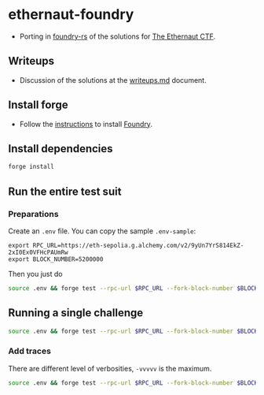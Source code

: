 # ethernaut-foundry

* Porting in [foundry-rs](https://github.com/foundry-rs/foundry) of the solutions for [The Ethernaut CTF](https://github.com/OpenZeppelin/ethernaut).

## Writeups

* Discussion of the solutions at the [writeups.md](writeups.md) document.

## Install forge

* Follow the [instructions](https://book.getfoundry.sh/getting-started/installation.html) to install [Foundry](https://github.com/foundry-rs/foundry).

## Install dependencies

```bash
forge install
```

## Run the entire test suit

### Preparations

Create an `.env` file. You can copy the sample `.env-sample`:

```
export RPC_URL=https://eth-sepolia.g.alchemy.com/v2/9yUn7YrS814EkZ-2xI0Ex0VFHcPAUmRw
export BLOCK_NUMBER=5200000
```

Then you just do

```bash
source .env && forge test --rpc-url $RPC_URL --fork-block-number $BLOCK_NUMBER
```

## Running a single challenge

```bash
source .env && forge test --rpc-url $RPC_URL --fork-block-number $BLOCK_NUMBER --match-contract Hello
```

### Add traces

There are different level of verbosities, `-vvvvv` is the maximum.

```bash
source .env && forge test --rpc-url $RPC_URL --fork-block-number $BLOCK_NUMBER --match-contract Hello -vvvvv
```
